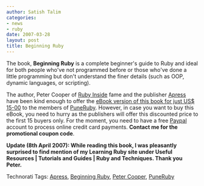 ```yaml
---
author: Satish Talim
categories:
- news
- ruby
date: 2007-03-28
layout: post
title: Beginning Ruby
---
```


The book, **Beginning Ruby** is a complete beginner's guide to Ruby and
ideal for both people who've not programmed before or those who've done
a little programming but don't understand the finer details (such as
OOP, dynamic languages, or scripting).<!--more-->

The author, Peter Cooper of [Ruby
Inside](http://www.rubyinside.com/my-book-beginning-ruby-published-today-437.html)
fame and the publisher
[Apress](http://www.apress.com/book/bookDisplay.html?bID=10244) have
been kind enough to offer the [eBook version of this book for just US\$
15-00](http://www.apress.com/ecommerce/cart.html?act=add&bid=10244) to
the members of [PuneRuby](http://tech.groups.yahoo.com/group/puneruby/).
However, in case you want to buy this eBook, you need to hurry as the
publishers will offer this discounted price to the first 15 buyers only.
For the moment, you need to have a free
[Paypal](https://www.paypal.com/) account to process online credit card
payments. **Contact me for the promotional coupon code**.

**Update (8th April 2007): While reading this book, I was pleasantly
surprised to find mention of my Learning Ruby site under Useful
Resources | Tutorials and Guides | Ruby and Techniques. Thank you
Peter.**

Technorati Tags: [Apress](http://technorati.com/tag/Apress), [Beginning
Ruby](http://technorati.com/tag/Beginning+Ruby), [Peter
Cooper](http://technorati.com/tag/Peter+Cooper),
[PuneRuby](http://technorati.com/tag/PuneRuby)
